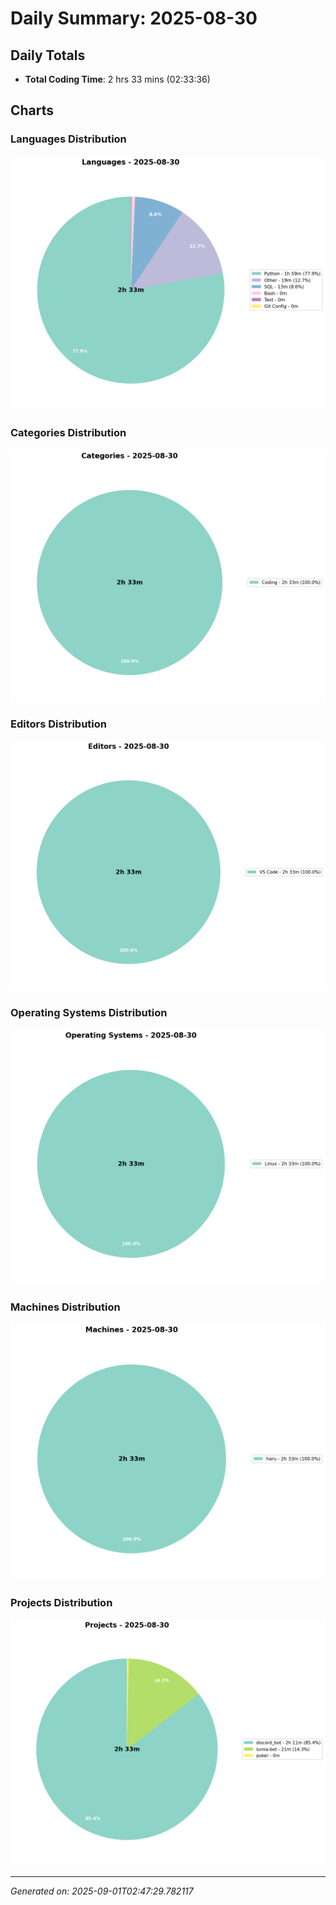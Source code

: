 # Daily Summary: 2025-08-30

## Daily Totals
- **Total Coding Time**: 2 hrs 33 mins (02:33:36)

## Charts

### Languages Distribution
![Languages](/charts/languages_-_2025-08-30.png)

### Categories Distribution
![Categories](/charts/categories_-_2025-08-30.png)

### Editors Distribution
![Editors](/charts/editors_-_2025-08-30.png)

### Operating Systems Distribution
![Operating Systems](/charts/operating_systems_-_2025-08-30.png)

### Machines Distribution
![Machines](/charts/machines_-_2025-08-30.png)

### Projects Distribution
![Projects](/charts/projects_-_2025-08-30.png)

---
*Generated on: 2025-09-01T02:47:29.782117*
